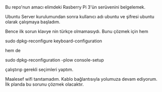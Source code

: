 Bu repo'nun amacı elimdeki Rasberry Pi 3'ün serüvenini belgelemek.

Ubuntu Server kurulumundan sonra kullanıcı adı ubuntu ve şifresi ubuntu olarak çalışmaya başladım.

Bence ilk sorun klavye nin türkçe olmamasıydı. Bunu çözmek için hem 

sudo dpkg-reconfigure keyboard-configuration

hem de 

sudo dpkg-reconfiguration -plow console-setup

çalıştırıp gerekli seçimleri yaptım.

Maalesef wifi tanıtamadım. Kablo bağlantısıyla yolumuza devam ediyorum. İlk planda bu sorunu çözmek olacaktır.


